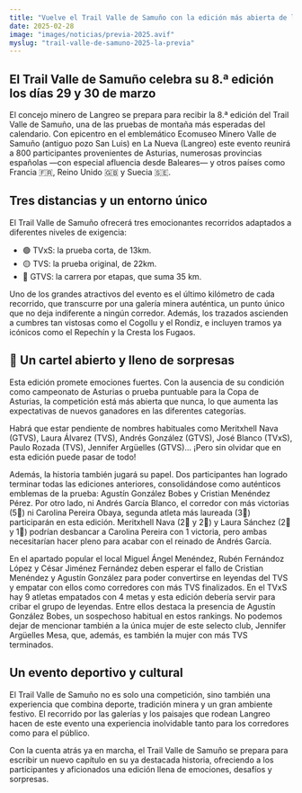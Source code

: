 ```yaml
---
title: "Vuelve el Trail Valle de Samuño con la edición más abierta de los últimos años"
date: 2025-02-28
image: "images/noticias/previa-2025.avif"
myslug: "trail-valle-de-samuno-2025-la-previa"
---
```


<h2>El Trail Valle de Samuño celebra su 8.ª edición los días 29 y 30 de marzo</h2>
<p>El concejo minero de Langreo se prepara para recibir la 8.ª edición del Trail Valle de Samuño, una de las pruebas de montaña más esperadas del calendario. Con epicentro en el emblemático Ecomuseo Minero Valle de Samuño (antiguo pozo San Luis) en La Nueva (Langreo) este evento reunirá a 800 participantes provenientes de Asturias, numerosas provincias españolas —con especial afluencia desde Baleares— y otros países como Francia 🇫🇷, Reino Unido 🇬🇧 y Suecia 🇸🇪.</p>

<h2>Tres distancias y un entorno único</h2>

<p>El Trail Valle de Samuño ofrecerá tres emocionantes recorridos adaptados a diferentes niveles de exigencia:</p>

<ul class="noBullets">
	<li>🟢 TVxS: la prueba corta, de 13km.</li>
	<li>🟡 TVS: la prueba original, de 22km.</li>
	<li>🔴 GTVS: la carrera por etapas, que suma 35 km.</li>
</ul>

<p>Uno de los grandes atractivos del evento es el último kilómetro de cada recorrido, que transcurre por una galería minera auténtica, un punto único que no deja indiferente a ningún corredor. Además, los trazados ascienden a cumbres tan vistosas como el Cogollu y el Rondiz, e incluyen tramos ya icónicos como el Repechín y la Cresta los Fugaos.</p>

<h2>🏃 Un cartel abierto y lleno de sorpresas</h2>

<p>Esta edición promete emociones fuertes. Con la ausencia de su condición como campeonato de Asturias o prueba puntuable para la Copa de Asturias, la competición está más abierta que nunca, lo que aumenta las expectativas de nuevos ganadores en las diferentes categorías.</p>

<p>Habrá que estar pendiente de nombres habituales como Meritxhell Nava (GTVS), Laura Álvarez (TVS), Andrés González (GTVS), José Blanco (TVxS), Paulo Rozada (TVS), Jennifer Argüelles (GTVS)... ¡Pero sin olvidar que en esta edición puede pasar de todo!</p>

<p>Además, la historia también jugará su papel. Dos participantes han logrado terminar todas las ediciones anteriores, consolidándose como auténticos emblemas de la prueba: Agustín González Bobes y Cristian Menéndez Pérez. Por otro lado, ni Andrés García Blanco, el corredor con más victorias (5🥇) ni Carolina Pereira Obaya, segunda atleta más laureada (3🥇) participarán en esta edición. Meritxhell Nava (2🥇 y 2🥈) y Laura Sánchez (2🥇 y 1🥈) podrían desbancar a Carolina Pereira con 1 victoria, pero ambas necesitarían hacer pleno para acabar con el reinado de Andrés García.</p>

<p>En el apartado popular el local Miguel Ángel Menéndez, Rubén Fernándoz López y César Jiménez Fernández deben esperar el fallo de Cristian Menéndez y Agustín González para poder convertirse en leyendas del TVS y empatar con ellos como corredores con más TVS finalizados. En el TVxS hay 9 atletas empatados con 4 metas y esta edición debería servir para cribar el grupo de leyendas. Entre ellos destaca la presencia de Agustín González Bobes, un sospechoso habitual en estos rankings. No podemos dejar de mencionar también a la única mujer de este selecto club, Jennifer Argüelles Mesa, que, además, es también la mujer con más TVS terminados.</p>

<h2>Un evento deportivo y cultural</h2>
<p>El Trail Valle de Samuño no es solo una competición, sino también una experiencia que combina deporte, tradición minera y un gran ambiente festivo. El recorrido por las galerías y los paisajes que rodean Langreo hacen de este evento una experiencia inolvidable tanto para los corredores como para el público.</p>

<p>Con la cuenta atrás ya en marcha, el Trail Valle de Samuño se prepara para escribir un nuevo capítulo en su ya destacada historia, ofreciendo a los participantes y aficionados una edición llena de emociones, desafíos y sorpresas.</p>
